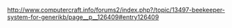 http://www.computercraft.info/forums2/index.php?/topic/13497-beekeeper-system-for-generikb/page__p__126409#entry126409